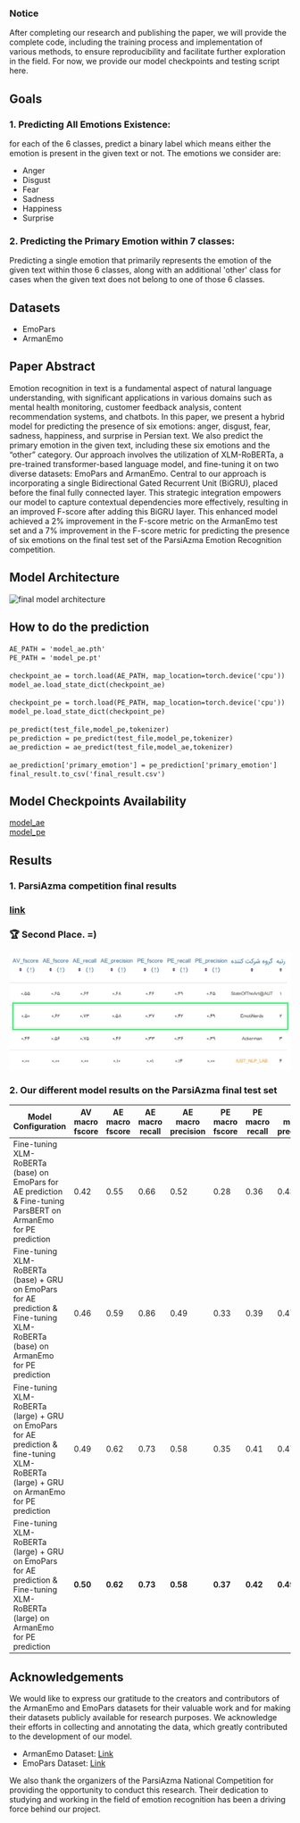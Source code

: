 ### Notice
After completing our research and publishing the paper, we will provide the complete code, including the training process and implementation of various methods, to ensure reproducibility and facilitate further exploration in the field.
For now, we provide our model checkpoints and testing script here.

## Goals

### 1. Predicting All Emotions Existence:
for each of the 6 classes, predict a binary label which means either the emotion is present in the given text or not. 
The emotions we consider are:
 - Anger
 - Disgust
 - Fear
 - Sadness
 - Happiness
 - Surprise

### 2. Predicting the Primary Emotion within 7 classes:
Predicting a single emotion that primarily represents the emotion of the given text within those 6 classes, along with an additional 'other' class for cases when the given text does not belong to one of those 6 classes.

## Datasets
 - EmoPars
 - ArmanEmo

## Paper Abstract
Emotion recognition in text is a fundamental aspect of natural language understanding, with significant applications in various domains such as mental health monitoring, customer feedback analysis, content recommendation systems, and chatbots. In this paper, we present a hybrid model for predicting the presence of six emotions: anger, disgust, fear, sadness, happiness, and surprise in Persian text. We also predict the primary emotion in the given text, including these six emotions and the “other” category. Our approach involves the utilization of XLM-RoBERTa, a pre-trained transformer-based language model, and fine-tuning it on two diverse datasets: EmoPars and ArmanEmo. Central to our approach is incorporating a single Bidirectional Gated Recurrent Unit (BiGRU), placed before the final fully connected layer. This strategic integration empowers our model to capture contextual dependencies more effectively, resulting in an improved F-score after adding this BiGRU layer. This enhanced model achieved a 2% improvement in the F-score metric on the ArmanEmo test set and a 7% improvement in the F-score metric for predicting the presence of six emotions on the final test set of the ParsiAzma Emotion Recognition competition.

## Model Architecture
<img src="https://github.com/faezesarlakifar/text-emotion-recognition/assets/63340593/dac0da99-fb4d-44a0-9a42-82f3bb545a25"
 alt="final model architecture" width="608" height="390">

## How to do the prediction
```
AE_PATH = 'model_ae.pth'
PE_PATH = 'model_pe.pt'

checkpoint_ae = torch.load(AE_PATH, map_location=torch.device('cpu'))
model_ae.load_state_dict(checkpoint_ae)

checkpoint_pe = torch.load(PE_PATH, map_location=torch.device('cpu'))
model_pe.load_state_dict(checkpoint_pe)

pe_predict(test_file,model_pe,tokenizer)
pe_prediction = pe_predict(test_file,model_pe,tokenizer)
ae_prediction = ae_predict(test_file,model_ae,tokenizer)

ae_prediction['primary_emotion'] = pe_prediction['primary_emotion']
final_result.to_csv('final_result.csv')

```
## Model Checkpoints Availability
[model_ae](https://drive.google.com/file/d/1mnB7fNxlu-PD1MgCTSCCT_ki7fcX6X9v/view?usp=sharing)
<br>
[model_pe](https://drive.google.com/file/d/1zzm9voS2ILDeux8q32xNMv03pEqN2hkd/view?usp=drivesdk)


## Results
### 1. ParsiAzma competition final results
### [link](https://parsiazma.ir/)
### 🏆 Second Place. =)
![Result Table](images/ParsiAzma-final-result.jpg)

### 2. Our different model results on the ParsiAzma final test set 
| Model Configuration                                | AV macro fscore | AE macro fscore | AE macro recall | AE macro precision | PE macro fscore | PE macro recall | PE macro precision |
|----------------------------------------------------|-----------|-----------|-----------|-------------|-----------|-----------|-------------|
| Fine-tuning XLM-RoBERTa (base) on EmoPars for AE prediction & Fine-tuning ParsBERT on ArmanEmo for PE prediction | 0.42      | 0.55      | 0.66      | 0.52        | 0.28      | 0.36      | 0.43        |
| Fine-tuning XLM-RoBERTa (base) + GRU on EmoPars for AE prediction & Fine-tuning XLM-RoBERTa (base) on ArmanEmo for PE prediction | 0.46      | 0.59      | 0.86      | 0.49        | 0.33      | 0.39      | 0.47        |
| Fine-tuning XLM-RoBERTa (large) + GRU on EmoPars for AE prediction & fine-tuning XLM-RoBERTa (large) + GRU on ArmanEmo for PE prediction| 0.49      | 0.62      | 0.73      | 0.58        | 0.35      | 0.41      | 0.47        |
| Fine-tuning XLM-RoBERTa (large) + GRU on EmoPars for AE prediction & Fine-tuning XLM-RoBERTa (large) on ArmanEmo for PE prediction| **0.50**      | **0.62**      | **0.73**      | **0.58**        | **0.37**      | **0.42**      | **0.49**        |


## Acknowledgements

We would like to express our gratitude to the creators and contributors of the ArmanEmo and EmoPars datasets for their valuable work and for making their datasets publicly available for research purposes. We acknowledge their efforts in collecting and annotating the data, which greatly contributed to the development of our model.

- ArmanEmo Dataset: [Link](https://github.com/arman-rayan-sharif/arman-text-emotion)
- EmoPars Dataset: [Link](https://github.com/nazaninsbr/Persian-Emotion-Detection)

We also thank the organizers of the ParsiAzma National Competition for providing the opportunity to conduct this research. Their dedication to studying and working in the field of emotion recognition has been a driving force behind our project.
